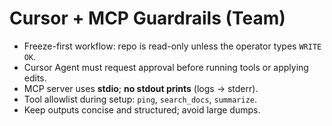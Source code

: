# Cursor + MCP Guardrails (Team)

- Freeze-first workflow: repo is read-only unless the operator types `WRITE OK`.
- Cursor Agent must request approval before running tools or applying edits.
- MCP server uses **stdio**; **no stdout prints** (logs → stderr).
- Tool allowlist during setup: `ping`, `search_docs`, `summarize`.
- Keep outputs concise and structured; avoid large dumps.

